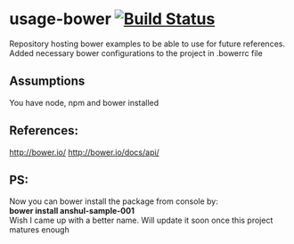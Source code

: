 # usage-bower [![Build Status](https://travis-ci.org/goel4ever/usage-bower.svg?branch=master)](https://travis-ci.org/goel4ever/usage-bower)
Repository hosting bower examples to be able to use for future references. <br>
Added necessary bower configurations to the project in .bowerrc file

## Assumptions
You have node, npm and bower installed

## References:
http://bower.io/
http://bower.io/docs/api/

## PS:
Now you can bower install the package from console by: <br>
<b>bower install anshul-sample-001</b> <br>
Wish I came up with a better name. Will update it soon once this project matures enough